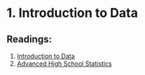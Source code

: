 # 1. Introduction to Data

## Readings:
1. [Introduction to Data](01-introduction-to-data.pdf)
2. [Advanced High School Statistics](02-advanced-high-school-statistics.pdf)
